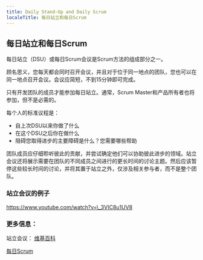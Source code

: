 ```yaml
---
title: Daily Stand-Up and Daily Scrum
localeTitle: 每日站立和每日Scrum
---
```

## 每日站立和每日Scrum

每日站立（DSU）或每日Scrum会议是Scrum方法的组成部分之一。

顾名思义，您每天都会同时召开会议，并且对于位于同一地点的团队，您也可以在同一地点召开会议。会议应简短，不到15分钟即可完成。

只有开发团队的成员才能参加每日站立。通常，Scrum Master和产品所有者也将参加，但不是必需的。

每个人的标准议程是：

*   自上次DSU以来你做了什么
*   在这个DSU之后你在做什么
*   阻碍您取得进步的主要障碍是什么？您需要哪些帮助

团队成员应仔细聆听彼此的贡献，并尝试确定他们可以协助彼此进步的领域。站立会议还将展示需要在团队的不同成员之间进行的更长时间的讨论主题。然后应该暂停这些较长时间的讨论，并将其置于站立之外，仅涉及相关参与者，而不是整个团队。

### 站立会议的例子

https://www.youtube.com/watch?v=\_3VIC8u1UV8


### 更多信息：

站立会议： [维基百科](https://en.wikipedia.org/wiki/Stand-up_meeting)

[每日Scrum](https://www.mountaingoatsoftware.com/agile/scrum/meetings/daily-scrum)
